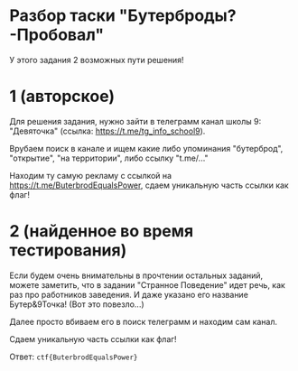 # Разбор таски "Бутерброды? -Пробовал"

У этого задания 2 возможных пути решения!

# 1 (авторское)

Для решения задания, нужно зайти в телеграмм канал школы 9: "Девяточка" (ссылка: https://t.me/tg_info_school9).

Врубаем поиск в канале и ищем какие либо упоминания "бутерброд", "открытие", "на территории", либо ссылку "t.me/..."

Находим ту самую рекламу с ссылкой на https://t.me/ButerbrodEqualsPower, сдаем уникальную часть ссылки как флаг!

# 2 (найденное во время тестирования)

Если будем очень внимательны в прочтении остальных заданий, можете заметить, что в задании "Странное Поведение" идет речь, как раз про работников заведения. И даже указано его название Бутер&9Точка! (Вот это повезло...) 

Далее просто вбиваем его в поиск телеграмм и находим сам канал.

Сдаем уникальную часть ссылки как флаг!

Ответ: `ctf{ButerbrodEqualsPower}`
